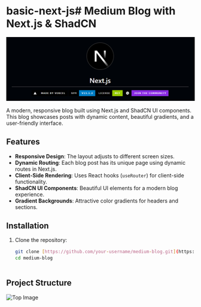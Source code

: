# basic-next-js# Medium Blog with Next.js & ShadCN

![Top Image](vercel.png) <!-- Replace with your actual image path -->

A modern, responsive blog built using Next.js and ShadCN UI components. This blog showcases posts with dynamic content, beautiful gradients, and a user-friendly interface.

## Features

- **Responsive Design**: The layout adjusts to different screen sizes.
- **Dynamic Routing**: Each blog post has its unique page using dynamic routes in Next.js.
- **Client-Side Rendering**: Uses React hooks (`useRouter`) for client-side functionality.
- **ShadCN UI Components**: Beautiful UI elements for a modern blog experience.
- **Gradient Backgrounds**: Attractive color gradients for headers and sections.

## Installation

1. Clone the repository:
   ```bash
   git clone [https://github.com/your-username/medium-blog.git](https://github.com/Hari-hara7/basic-next-js.git)
   cd medium-blog



## Project Structure

![Top Image](structure.png) <!-- Replace with your actual image path -->